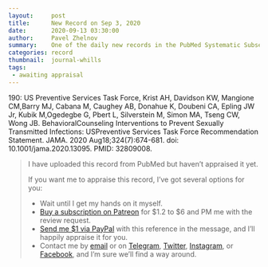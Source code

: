```yaml
---
layout:     post
title:      New Record on Sep 3, 2020
date:       2020-09-13 03:30:00
author:     Pavel Zhelnov
summary:    One of the daily new records in the PubMed Systematic Subset indexed by Sep 3, 2020.
categories: record
thumbnail:  journal-whills
tags:
 - awaiting appraisal
---
```


190: US Preventive Services Task Force, Krist AH, Davidson KW, Mangione CM,Barry MJ, Cabana M, Caughey AB, Donahue K, Doubeni CA, Epling JW Jr, Kubik M,Ogedegbe G, Pbert L, Silverstein M, Simon MA, Tseng CW, Wong JB. BehavioralCounseling Interventions to Prevent Sexually Transmitted Infections: USPreventive Services Task Force Recommendation Statement. JAMA. 2020 Aug18;324(7):674-681. doi: 10.1001/jama.2020.13095. PMID: 32809008.


> I have uploaded this record from PubMed but haven’t appraised it yet.
>
> If you want me to appraise this record, I’ve got several options for you:
> * Wait until I get my hands on it myself.
> * [Buy a subscription on Patreon](https://patreon.com/zheln) for $1.2 to $6 and PM me with the review request.
> * [Send me $1 via PayPal](https://paypal.me/pjelnov) with this reference in the message, and I’ll happily appraise it for you.
> * Contact me by [email](mailto:pavel@zheln.com) or on [Telegram](https://t.me/drzhelnov), [Twitter](https://twitter.com/drzhelnov), [Instagram](https://instagram.com/igzheln), or [Facebook](https://facebook.com/drzhelnov), and I’m sure we’ll find a way around.
